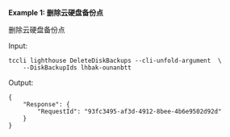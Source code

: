 **Example 1: 删除云硬盘备份点**

删除云硬盘备份点

Input: 

```
tccli lighthouse DeleteDiskBackups --cli-unfold-argument  \
    --DiskBackupIds lhbak-ounanbtt
```

Output: 
```
{
    "Response": {
        "RequestId": "93fc3495-af3d-4912-8bee-4b6e9502d92d"
    }
}
```

